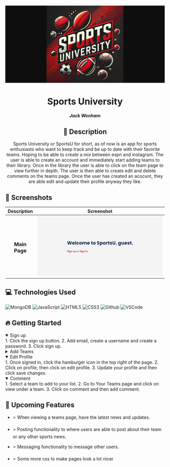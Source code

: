 <div id="header" align="center">

  ![image alt](https://github.com/JWenham22/unit2-project/blob/main/Screenshot%202025-01-30%20224516.png?raw=true) 

</div>

<div id="description" align="center">

  # Sports University

  ##### Jack Wenham

  ## :pencil: Description

  Sports University or SportsU for short, as of now is an app for sports 
  enthusiasts who want to keep track and be up to date with their favorite
  teams. Hoping to be able to create a mix between espn and instagram. 
  The user is able to create an account and immediately start adding teams
  to their library. Once in the library the user is able to click on
  the team page to view further in depth. The user is then able to create 
  edit and delete comments on  the teams page. Once the user has created an 
  acocunt, they are able edit and update their profile anyway they like. 

</div>

  ## :camera_flash: Screenshots 

  |   Description | Screenshot | 
  |:-------------:| -----------|
  | <h3>Main Page</h3> | ![image alt](https://github.com/JWenham22/unit2-project/blob/main/Screenshot%202025-01-30%20161542.png?raw=true)
    
   ## :computer: Technologies Used
  

  ![MongoDB](https://img.shields.io/badge/-MongoDB-05122A?style=flat&logo=mongodb)
  ![JavaScript](https://img.shields.io/badge/-JavaScript-05122A?style=flat&logo=javascript)
  ![HTML5](https://img.shields.io/badge/-HTML5-05122A?style=flat&logo=html5)
  ![CSS3](https://img.shields.io/badge/-CSS-05122A?style=flat&logo=css3)
  ![Github](https://img.shields.io/badge/-GitHub-05122A?style=flat&logo=github)
  ![VSCode](https://img.shields.io/badge/-VS_Code-05122A?style=flat&logo=visualstudio)

## :fire: Getting Started

<details open>
  <summary> Sign up </summary>
    1. Click the sign up button.
    2. Add email, create a username and create a password.
    3. Click sign up.
</details>

<details>
  <summary> Add Teams </summary>
    1. Once signed in, click Add Teams.
    2. Next, select the sport your favorite teams play.
    3. Then select your favorite teams to add to your team list.
</details>

<details open>
  <summary> Edit Profile </summary>
  1. Once signed in, click the hamburger icon in the top right of the page.
  2. Click on profile, then click on edit profile.
  3. Update your profile and then click save changes.
</details>

<details open>
  <summary> Comment </summary>
  1. Select a team to add to your list.
  2. Go to Your Teams page and click on view under a team.
  3. Click on comment and then add comment.
</details>

## :satellite: Upcoming Features

- ⭐ When viewing a teams page, have the latest news and updates.

- ⭐ Posting functionality to where users are able to post about their team or any other sports news.

- ⭐ Messaging functionality to message other users.

- ⭐ Some more css to make pages look a lot nicer

